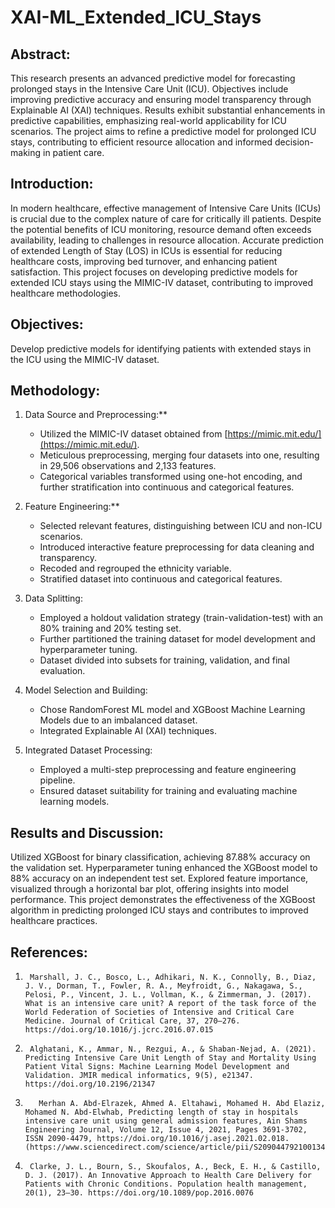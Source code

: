 # XAI-ML_Extended_ICU_Stays

## Abstract:

This research presents an advanced predictive model for forecasting prolonged stays in the Intensive Care Unit (ICU). Objectives include improving predictive accuracy and ensuring model transparency through Explainable AI (XAI) techniques. Results exhibit substantial enhancements in predictive capabilities, emphasizing real-world applicability for ICU scenarios. The project aims to refine a predictive model for prolonged ICU stays, contributing to efficient resource allocation and informed decision-making in patient care.

## Introduction:

In modern healthcare, effective management of Intensive Care Units (ICUs) is crucial due to the complex nature of care for critically ill patients. Despite the potential benefits of ICU monitoring, resource demand often exceeds availability, leading to challenges in resource allocation. Accurate prediction of extended Length of Stay (LOS) in ICUs is essential for reducing healthcare costs, improving bed turnover, and enhancing patient satisfaction. This project focuses on developing predictive models for extended ICU stays using the MIMIC-IV dataset, contributing to improved healthcare methodologies.

## Objectives:

Develop predictive models for identifying patients with extended stays in the ICU using the MIMIC-IV dataset.

## Methodology:

1. Data Source and Preprocessing:**
   - Utilized the MIMIC-IV dataset obtained from [https://mimic.mit.edu/](https://mimic.mit.edu/).
   - Meticulous preprocessing, merging four datasets into one, resulting in 29,506 observations and 2,133 features.
   - Categorical variables transformed using one-hot encoding, and further stratification into continuous and categorical features.

2. Feature Engineering:**
   - Selected relevant features, distinguishing between ICU and non-ICU scenarios.
   - Introduced interactive feature preprocessing for data cleaning and transparency.
   - Recoded and regrouped the ethnicity variable.
   - Stratified dataset into continuous and categorical features.

3. Data Splitting:
   - Employed a holdout validation strategy (train-validation-test) with an 80% training and 20% testing set.
   - Further partitioned the training dataset for model development and hyperparameter tuning.
   - Dataset divided into subsets for training, validation, and final evaluation.

4. Model Selection and Building:
   - Chose RandomForest ML model and XGBoost Machine Learning Models due to an imbalanced dataset.
   - Integrated Explainable AI (XAI) techniques.

5. Integrated Dataset Processing:
   - Employed a multi-step preprocessing and feature engineering pipeline.
   - Ensured dataset suitability for training and evaluating machine learning models.

## Results and Discussion:
Utilized XGBoost for binary classification, achieving 87.88% accuracy on the validation set.
Hyperparameter tuning enhanced the XGBoost model to 88% accuracy on an independent test set.
Explored feature importance, visualized through a horizontal bar plot, offering insights into model performance.
This project demonstrates the effectiveness of the XGBoost algorithm in predicting prolonged ICU stays and contributes to improved healthcare practices.

## References:

1.  	Marshall, J. C., Bosco, L., Adhikari, N. K., Connolly, B., Diaz, J. V., Dorman, T., Fowler, R. A., Meyfroidt, G., Nakagawa, S., Pelosi, P., Vincent, J. L., Vollman, K., & Zimmerman, J. (2017). What is an intensive care unit? A report of the task force of the World Federation of Societies of Intensive and Critical Care Medicine. Journal of Critical Care, 37, 270–276. https://doi.org/10.1016/j.jcrc.2016.07.015
2.  	Alghatani, K., Ammar, N., Rezgui, A., & Shaban-Nejad, A. (2021). Predicting Intensive Care Unit Length of Stay and Mortality Using Patient Vital Signs: Machine Learning Model Development and Validation. JMIR medical informatics, 9(5), e21347. https://doi.org/10.2196/21347
3.  	  Merhan A. Abd-Elrazek, Ahmed A. Eltahawi, Mohamed H. Abd Elaziz, Mohamed N. Abd-Elwhab, Predicting length of stay in hospitals intensive care unit using general admission features, Ain Shams Engineering Journal, Volume 12, Issue 4, 2021, Pages 3691-3702, ISSN 2090-4479, https://doi.org/10.1016/j.asej.2021.02.018. (https://www.sciencedirect.com/science/article/pii/S2090447921001349)
4.  	Clarke, J. L., Bourn, S., Skoufalos, A., Beck, E. H., & Castillo, D. J. (2017). An Innovative Approach to Health Care Delivery for Patients with Chronic Conditions. Population health management, 20(1), 23–30. https://doi.org/10.1089/pop.2016.0076
